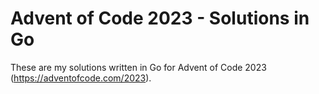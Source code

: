 Advent of Code 2023 - Solutions in Go
=====================================

These are my solutions written in Go for Advent of Code 2023 (https://adventofcode.com/2023).